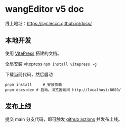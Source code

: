 # wangEditor v5 doc

线上地址：https://cycleccc.github.io/docs/

## 本地开发

使用 [VitePress](https://vitepress.dev/zh/) 搭建的文档。

全局安装 vitepress `npm install vitepress -g`

下载当前代码，然后启动

```shell
pnpm install     # 安装依赖
pnpm docs:dev # 启动，浏览器访问 http://localhost:8080/
```

## 发布上线

提交 main 分支代码，即可触发 [github actions](https://github.com/cycleccc/docs/actions) 并发布上线。
